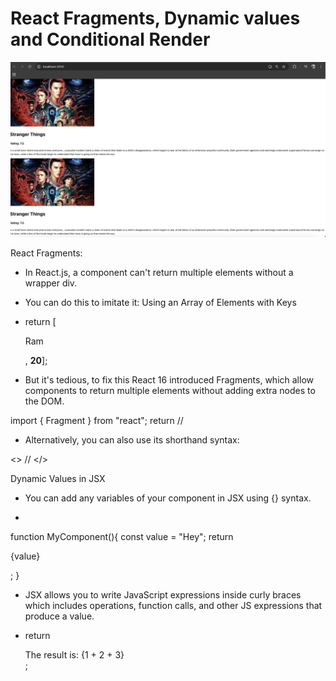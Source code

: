 # React Fragments, Dynamic values and Conditional Render


![alt text](https://github.com/rog-SARTHAK/React-Components/blob/master/01.png)


React Fragments:



- In React.js, a component can't return multiple elements without a wrapper div.

- You can do this to imitate it: Using an Array of Elements with Keys

- return [<p>Ram</p>, <strong>20</strong>];

- But it's tedious, to fix this React 16 introduced Fragments, which allow components to return multiple elements without adding extra nodes to the DOM.

import { Fragment } from "react";
return <Fragment> // </Fragment>

- Alternatively, you can also use its shorthand syntax:

<> // </>






Dynamic Values in JSX

- You can add any variables of your component in JSX using {} syntax.

- 
function MyComponent(){
	const value = "Hey";
	return <p>{value}</p>;
}

- JSX allows you to write JavaScript expressions inside curly braces which includes operations, function calls, and other JS expressions that produce a value.

- return <div> The result is: {1 + 2 + 3} </div>;
